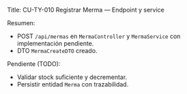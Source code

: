 Title: CU-TY-010 Registrar Merma — Endpoint y service

Resumen:
- POST `/api/mermas` en `MermaController` y `MermaService` con implementación pendiente.
- DTO `MermaCreateDTO` creado.

Pendiente (TODO):
- Validar stock suficiente y decrementar.
- Persistir entidad `Merma` con trazabilidad.

